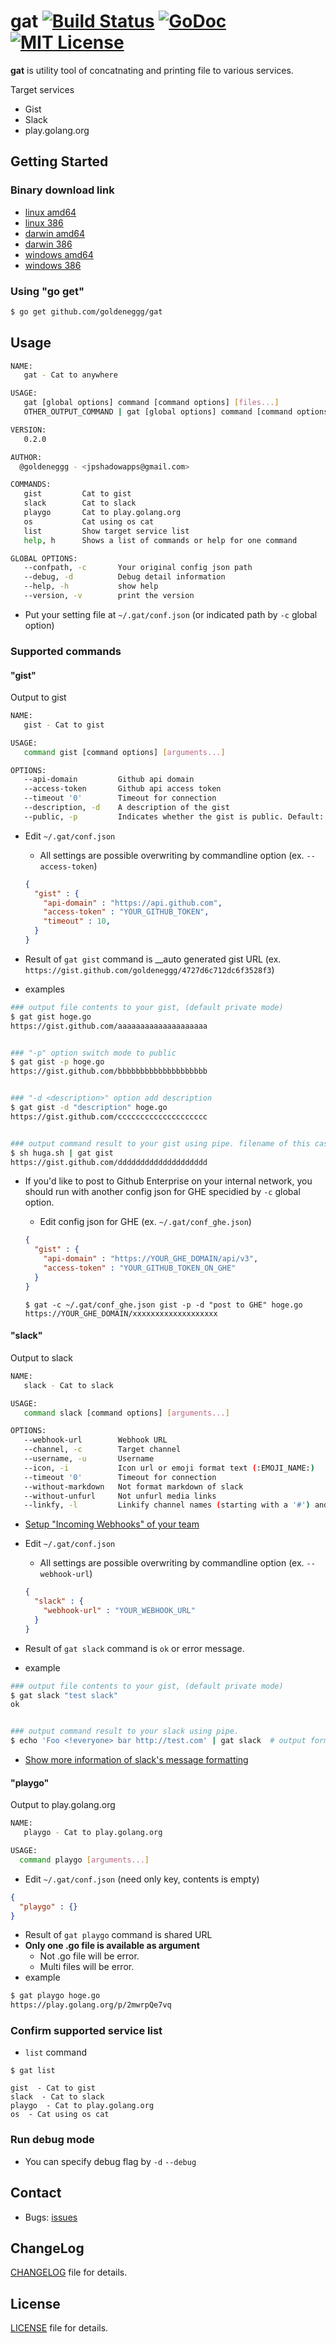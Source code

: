 gat [![Build Status](http://drone.io/github.com/goldeneggg/gat/status.png)](https://drone.io/github.com/goldeneggg/gat/latest) [![GoDoc](https://godoc.org/github.com/goldeneggg/gat?status.png)](https://godoc.org/github.com/goldeneggg/gat) [![MIT License](http://img.shields.io/badge/license-MIT-lightgrey.svg)](https://github.com/goldeneggg/gat/blob/master/LICENSE)
==========
__gat__ is utility tool of concatnating and printing file to various services.

Target services
* Gist
* Slack
* play.golang.org


## Getting Started

### Binary download link
* [linux amd64](https://drone.io/github.com/goldeneggg/gat/files/artifacts/bin/linux_amd64/gat)
* [linux 386](https://drone.io/github.com/goldeneggg/gat/files/artifacts/bin/linux_386/gat)
* [darwin amd64](https://drone.io/github.com/goldeneggg/gat/files/artifacts/bin/darwin_amd64/gat)
* [darwin 386](https://drone.io/github.com/goldeneggg/gat/files/artifacts/bin/darwin_386/gat)
* [windows amd64](https://drone.io/github.com/goldeneggg/gat/files/artifacts/bin/windows_amd64/gat.exe)
* [windows 386](https://drone.io/github.com/goldeneggg/gat/files/artifacts/bin/windows_386/gat.exe)


### Using "go get"

```bash
$ go get github.com/goldeneggg/gat
```


## Usage

```bash
NAME:
   gat - Cat to anywhere

USAGE:
   gat [global options] command [command options] [files...]
   OTHER_OUTPUT_COMMAND | gat [global options] command [command options]

VERSION:
   0.2.0

AUTHOR:
  @goldeneggg - <jpshadowapps@gmail.com>

COMMANDS:
   gist         Cat to gist
   slack        Cat to slack
   playgo       Cat to play.golang.org
   os           Cat using os cat
   list         Show target service list
   help, h      Shows a list of commands or help for one command

GLOBAL OPTIONS:
   --confpath, -c       Your original config json path
   --debug, -d          Debug detail information
   --help, -h           show help
   --version, -v        print the version
```

* Put your setting file at `~/.gat/conf.json` (or indicated path by `-c` global option)


### Supported commands

#### "gist"
Output to gist

```bash
NAME:
   gist - Cat to gist

USAGE:
   command gist [command options] [arguments...]

OPTIONS:
   --api-domain         Github api domain
   --access-token       Github api access token
   --timeout '0'        Timeout for connection
   --description, -d    A description of the gist
   --public, -p         Indicates whether the gist is public. Default: false
```

* Edit `~/.gat/conf.json`
    * All settings are possible overwriting by commandline option (ex. `--access-token`)

    ```json
    {
      "gist" : {
        "api-domain" : "https://api.github.com",
        "access-token" : "YOUR_GITHUB_TOKEN",
        "timeout" : 10,
      }
    }
    ```

* Result of `gat gist` command is __auto generated gist URL (ex. `https://gist.github.com/goldeneggg/4727d6c712dc6f3528f3`)

* examples

```bash
### output file contents to your gist, (default private mode)
$ gat gist hoge.go
https://gist.github.com/aaaaaaaaaaaaaaaaaaaa


### "-p" option switch mode to public
$ gat gist -p hoge.go
https://gist.github.com/bbbbbbbbbbbbbbbbbbbb


### "-d <description>" option add description
$ gat gist -d "description" hoge.go
https://gist.github.com/cccccccccccccccccccc


### output command result to your gist using pipe. filename of this case is "stdin"
$ sh huga.sh | gat gist
https://gist.github.com/dddddddddddddddddddd

```

*  If you'd like to post to Github Enterprise on your internal network, you should run with another config json for GHE specidied by `-c` global option.
    * Edit config json for GHE (ex. `~/.gat/conf_ghe.json`)

    ```json
    {
      "gist" : {
        "api-domain" : "https://YOUR_GHE_DOMAIN/api/v3",
        "access-token" : "YOUR_GITHUB_TOKEN_ON_GHE"
      }
    }
    ```

    ```
    $ gat -c ~/.gat/conf_ghe.json gist -p -d "post to GHE" hoge.go
    https://YOUR_GHE_DOMAIN/xxxxxxxxxxxxxxxxxxx
    ```

#### "slack"
Output to slack

```bash
NAME:
   slack - Cat to slack

USAGE:
   command slack [command options] [arguments...]

OPTIONS:
   --webhook-url        Webhook URL
   --channel, -c        Target channel
   --username, -u       Username
   --icon, -i           Icon url or emoji format text (:EMOJI_NAME:)
   --timeout '0'        Timeout for connection
   --without-markdown   Not format markdown of slack
   --without-unfurl     Not unfurl media links
   --linkfy, -l         Linkify channel names (starting with a '#') and usernames (starting with an '@')
```

* [Setup "Incoming Webhooks" of your team](https://my.slack.com/services/new/incoming-webhook)
* Edit `~/.gat/conf.json`
    * All settings are possible overwriting by commandline option (ex. `--webhook-url`)

    ```json
    {
      "slack" : {
        "webhook-url" : "YOUR_WEBHOOK_URL"
      }
    }
    ```

* Result of `gat slack` command is `ok` or error message.
* example

```bash
### output file contents to your gist, (default private mode)
$ gat slack "test slack"
ok


### output command result to your slack using pipe.
$ echo 'Foo <!everyone> bar http://test.com' | gat slack  # output format is "Foo <!everyone> bar <http://test.com>"
```

* [Show more information of slack's message formatting](https://api.slack.com/docs/formatting)

#### "playgo"
Output to play.golang.org

```bash
NAME:
   playgo - Cat to play.golang.org

USAGE:
  command playgo [arguments...]
```

* Edit `~/.gat/conf.json` (need only key, contents is empty)

```json
{
  "playgo" : {}
}
```

* Result of `gat playgo` command is shared URL
* __Only one .go file is available as argument__
    * Not .go file will be error.
    * Multi files will be error.
* example

```bash
$ gat playgo hoge.go
https://play.golang.org/p/2mwrpQe7vq
```


### Confirm supported service list

* `list` command

```
$ gat list

gist  - Cat to gist
slack  - Cat to slack
playgo  - Cat to play.golang.org
os  - Cat using os cat
```

### Run debug mode

* You can specify debug flag by `-d` `--debug`


## Contact

* Bugs: [issues](https://github.com/goldeneggg/gat/issues)


## ChangeLog
[CHANGELOG](CHANGELOG) file for details.


## License

[LICENSE](LICENSE) file for details.
